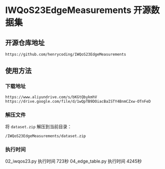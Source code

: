 # IWQoS23EdgeMeasurements 开源数据集

## 开源仓库地址

```
https://github.com/henrycoding/IWQoS23EdgeMeasurements
```

## 使用方法

### 下载地址

```
https://www.aliyundrive.com/s/bKGtQbykmhV
https://drive.google.com/file/d/1wQpTB9DOiacBaISTY4BnmCZxw-OTnFeD
```

### 解压文件

将 `dataset.zip` 解压到当前目录：
```
/IWQoS23EdgeMeasurements/dataset.zip
```

### 执行时间

02_iwqos23.py 执行时间 723秒
04_edge_table.py 执行时间 4245秒